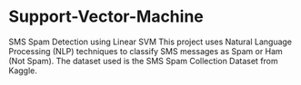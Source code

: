 # Support-Vector-Machine
SMS Spam Detection using Linear SVM This project uses Natural Language Processing (NLP) techniques to classify SMS messages as Spam or Ham (Not Spam). The dataset used is the SMS Spam Collection Dataset from Kaggle. 
